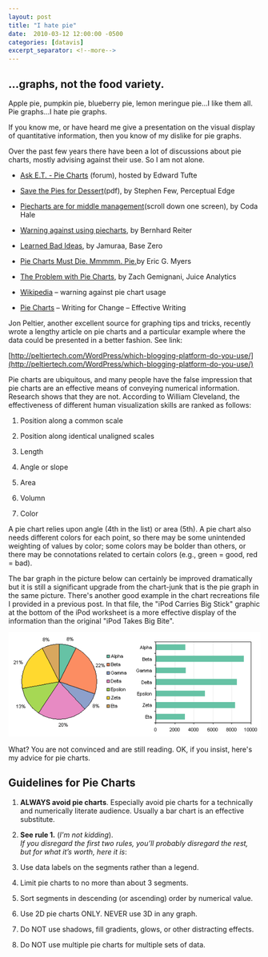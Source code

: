 ```yaml
---
layout: post
title: "I hate pie"
date:  2010-03-12 12:00:00 -0500
categories: [datavis]
excerpt_separator: <!--more-->
---
```


## ...graphs, not the food variety.

Apple pie, pumpkin pie, blueberry pie, lemon meringue pie...I like them all. Pie graphs...I hate pie graphs.

<!--more-->

If you know me, or have heard me give a presentation on the visual display of quantitative information, then you know of my dislike for pie graphs.

Over the past few years there have been a lot of discussions about pie charts, mostly advising against their use. So I am not alone.

- [Ask E.T. - Pie Charts](http://www.edwardtufte.com/bboard/q-and-a-fetch-msg?msg_id=00018S&topic_id=1) (forum), hosted by Edward Tufte

- [Save the Pies for Dessert](http://www.perceptualedge.com/articles/08-21-07.pdf)(pdf), by Stephen Few, Perceptual Edge

- [Piecharts are for middle management](http://blog.codahale.com/2006/04/29/google-analytics-the-goggles-they-do-nothing/)(scroll down one screen), by Coda Hale

- [Warning against using piecharts](http://www.usf.uni-osnabrueck.de/~breiter/tools/piechart/warning.en.html), by Bernhard Reiter

- [Learned Bad Ideas](http://base0.net/archives/220-learned-bad-ideas.html), by Jamuraa, Base Zero

- [Pie Charts Must Die. Mmmmm. Pie.](http://www.egmstrategy.com/ice/direct_link.cfm?bid=70D8E06B-97B8-84FE-43237B7FCAE1021F)by Eric G. Myers

- [The Problem with Pie Charts](http://www.juiceanalytics.com/writing/the-problem-with-pie-charts/), by Zach Gemignani, Juice Analytics

- [Wikipedia](http://en.wikipedia.org/wiki/Pie_chart#Warning_against_usage) – warning against pie chart usage

- [Pie Charts](http://www.fahamu.org/WFCEng/effdra134.html) – Writing for Change – Effective Writing 

Jon Peltier, another excellent source for graphing tips and tricks, recently wrote a lengthy article on pie charts and a particular example where the data could be presented in a better fashion. See link:

[http://peltiertech.com/WordPress/which-blogging-platform-do-you-use/](http://peltiertech.com/WordPress/which-blogging-platform-do-you-use/)

Pie charts are ubiquitous, and many people have the false impression that pie charts are an effective means of conveying numerical information. Research shows that they are not. According to William Cleveland, the effectiveness of different human visualization skills are ranked as follows:

1. Position along a common scale

2. Position along identical unaligned scales

3. Length

4. Angle or slope

5. Area

6. Volumn

7. Color

A pie chart relies upon angle (4th in the list) or area (5th). A pie chart also needs different colors for each point, so there may be some unintended weighting of values by color; some colors may be bolder than others, or there may be connotations related to certain colors (e.g., green = good, red = bad).

The bar graph in the picture below can certainly be improved dramatically but it is still a significant upgrade from the chart-junk that is the pie graph in the same picture. There's another good example in the chart recreations file I provided in a previous post. In that file, the "iPod Carries Big Stick" graphic at the bottom of the iPod worksheet is a more effective display of the information than the original "iPod Takes Big Bite".

![](/img/2010-03-12_I_Hate_Pie.png "Pie chart and a Bar Chart showing the same fake data")
 
What? You are not convinced and are still reading. OK, if you insist, here's my advice for pie charts.

## Guidelines for Pie Charts

1. **ALWAYS avoid pie charts**. Especially avoid pie charts for a technically and numerically literate audience. Usually a bar chart is an effective substitute.


2. **See rule 1.** (_I'm not kidding_).  
_If you disregard the first two rules, you’ll probably disregard the rest, but for what it’s worth, here it is_:


3. Use data labels on the segments rather than a legend.


4. Limit pie charts to no more than about 3 segments.


5. Sort segments in descending (or ascending) order by numerical value.


6. Use 2D pie charts ONLY. NEVER use 3D in any graph.


7. Do NOT use shadows, fill gradients, glows, or other distracting effects.


8. Do NOT use multiple pie charts for multiple sets of data.


